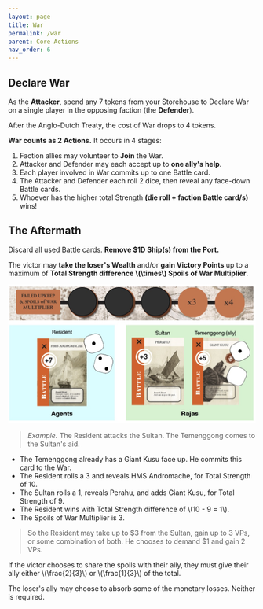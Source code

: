 ```yaml
---
layout: page
title: War
permalink: /war
parent: Core Actions
nav_order: 6
---
```

## Declare War

As the **Attacker**, spend any 7 tokens from your Storehouse to Declare War on a single player in the opposing faction (the **Defender**).

After the Anglo-Dutch Treaty, the cost of War drops to 4 tokens.

**War counts as 2 Actions.** It occurs in 4 stages:

1. Faction allies may volunteer to **Join** the War.
2. Attacker and Defender may each accept up to **one ally's help**.
3. Each player involved in War commits up to one Battle card.
4. The Attacker and Defender each roll 2 dice, then reveal any face-down Battle cards.
5. Whoever has the higher total Strength **(die roll + faction Battle card/s)** wins!

## The Aftermath

Discard all used Battle cards. **Remove $1D Ship(s) from the Port.**

The victor may **take the loser's Wealth** and/or **gain Victory Points** up to a maximum of **Total Strength difference \\(\times\\) Spoils of War Multiplier**.

![Battle example.](img/battle_example.jpg)

> *Example.* The Resident attacks the Sultan. The Temenggong comes to the Sultan's aid.
- The Temenggong already has a Giant Kusu face up. He commits this card to the War.
- The Resident rolls a 3 and reveals HMS Andromache, for Total Strength of 10.
- The Sultan rolls a 1, reveals Perahu, and adds Giant Kusu, for Total Strength of 9.
- The Resident wins with Total Strength difference of \\(10 - 9 = 1\\).
- The Spoils of War Multiplier is 3.

> So the Resident may take up to $3 from the Sultan, gain up to 3 VPs, or some combination of both. He chooses to demand $1 and gain 2 VPs.

If the victor chooses to share the spoils with their ally, they must give their ally either \\(\frac{2}{3}\\) or \\(\frac{1}{3}\\) of the total.

The loser's ally may choose to absorb some of the monetary losses. Neither is required.

<!-- > **3-player game: the solo player may commit 2 battle cards.** -->